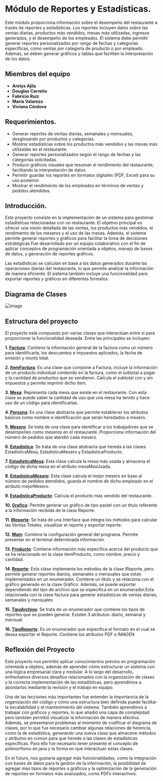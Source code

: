 
# Módulo de Reportes y Estadísticas.


Este módulo proporciona información sobre el desempeño del restaurante a través de reportes y estadísticas. Los reportes incluyen datos sobre las ventas diarias, productos más vendidos, mesas más utilizadas, ingresos generados, y el desempeño de los empleados. El sistema debe permitir generar reportes personalizados por rango de fechas y categorías específicas, como ventas por categoría de producto o por empleado. Además, se deben generar gráficos y tablas que faciliten la interpretación de los datos.

## Miembros del equipo

- **Arelys Ajila**
- **Douglas Carreño**
- **Fabricio Ruiz**
- **María Valarezo**
- **Viviana Córdova**

## Requerimientos.

- Generar reportes de ventas diarias, semanales y mensuales, desglosando por productos y categorías.
- Mostrar estadísticas sobre los productos más vendidos y las mesas más utilizadas en el restaurante.
- Generar reportes personalizados según el rango de fechas y las categorías solicitadas.
- Producir gráficos visuales que resuman el rendimiento del restaurante, facilitando la interpretación de datos.
- Permitir guardar los reportes en formatos digitales (PDF, Excel) para su uso posterior.
- Mostrar el rendimiento de los empleados en términos de ventas y pedidos atendidos.


## Introducción.

Este proyecto consiste en la implementación de un sistema para gestionar estadísticas relacionadas con un restaurante. El objetivo principal es ofrecer una visión detallada de las ventas, los productos más vendidos, el rendimiento de los meseros y el uso de las mesas. Además, el sistema permite generar reportes y gráficos para facilitar la toma de decisiones estratégicas.Fue desarrollado por un equipo colaborativo con el fin de aplicar conceptos de programación orientada a objetos, manejo de bases de datos, y generación de reportes gráficos.

Las estadísticas se calculan en base a los datos generados durante las operaciones diarias del restaurante, lo que permite analizar la información de manera eficiente. El sistema también incluye una funcionalidad para exportar reportes y gráficos en diferentes formatos.

## Diagrama de Clases


![image](https://github.com/user-attachments/assets/bc9c0411-2afb-46bc-89ea-0e7aae52154b)


## Estructura del proyecto

El proyecto está compuesto por varias clases que interactúan entre sí para proporcionar la funcionalidad deseada. Entre las principales se incluyen:


**1. [Factura](Modulo6/src/Factura.java)**: Contiene la información general de la factura como un número para identificarla, los descuentos e impuestos aplicados, la fecha de emisión y monto total.

**2. [ItemFactura](Modulo6/src/ItemFactura.java)**: Es una clase que compone a Factura, incluye la información de un producto individual contenido en la factura, como el subtotal a pagar y la cantidad de productos que se vendieron. Calcula el subtotal con y sin impuestos y permite imprimir dicho item.

**3. [Mesa](Modulo6/src/Mesa.java)**: Representa cada mesa que existe en el restaurante. Con esta clase se puede saber la cantidad de uso que una mesa ha tenido y hace uso de un código para identificarlas.

**4. [Persona](Modulo6/src/Persona.java)**: Es una clase abstracta que permite establecer los atributos básicos como nombre e identificación que serán heredados a mesero.

**5. [Mesero](Modulo6/src/Mesero.java)**: Se trata de una clase para identificar a los trabajadores que se desempeñen como meseros en el restaurante. Proporciona información del número de pedidos que atendió cada mesero.

**6. [Estadistica](Modulo6/src/Estadistica.java)**: Se trata de una clase abstracta que hereda a las clases EstadisticaMesa, EstadisticaMesero y EstadisticaProducto. 

**7. [EstadisticaMesa](Modulo6/src/EstadisticaMesa.java)**: Esta clase calcula la mesa más usada y almacena el código de dicha mesa en el atributo mesaMasUsada.

**8. [EstadisticaMesero](Modulo6/src/EstadisticaMesero.java)**: Esta clase calcula el mejor mesero en base al número de pedidos atendidos, guarda el nombre de dicho empleado en el atributo mejorMesero.

**9. [EstadisticaProducto](Modulo6/src/EstadisticaProducto.java)**: Calcula el producto más vendido del restaurante.

**10. [Grafico](Modulo6/src/Grafico.java)**: Permite generar un gráfico de tipo pastel con un título referente a la información recibida de la clase Reporte.

**11. [IReporte](Modulo6/src/IReporte.java)**: Se trata de una Interface que integra los métodos para calcular las Ventas Totales, visualizar el reporte y exportar reporte. 

**12. [Main](Modulo6/src/Main.java)**: Contiene la configuración general del programa. Permite presentar en el terminal determinada información.

**13. [Producto](Modulo6/src/Producto.java)**: Contiene información más específica acerca del producto que se ha relacionado en la clase itemProducto, como nombre, precio y cantidad.

**14. [Reporte](Modulo6/src/Reporte.java)**: Esta clase implementa los métodos de la clase IReporte, pero permite generar reportes diarios, semanales o mensuales que estan implementados en un enumerador. Contiene un título y se relaciona con el gráfico generado en la clase Gráfico. Además, se puede exportar dependiendo del tipo de archivo que se especifica en un enumerador.Esta relacionada con la clase factura para generar estadísticas de ventas diarias, semanales y mensuales

**15. [TipoArchivo](Modulo6/src/TipoArchivo.java)**: Se trata de un enumerador que contiene los tipos de reportes que se pueden generar. Existen 3 atributos: diario, semanal y mensual.

**16. [TipoReporte](Modulo6/src/TipoReporte.java0)**: Es un enumerador que especifica el formato en el cual se desea exportar el Reporte. Contiene los atributos PDF e IMAGEN



## Reflexión del Proyecto

Este proyecto nos permitió aplicar conocimientos previos en programación orientada a objetos, además de aprender cómo estructurar un sistema con una lógica empresarial clara y modular. A lo largo del desarrollo, enfrentamos diversos desafíos relacionados con la organización de clases y la correcta implementación de las estadísticas, pero aprendimos a abordarlos mediante la revisión y el trabajo en equipo.

Una de las lecciones más importantes fue entender la importancia de la organización del código y cómo una estructura bien definida puede facilitar la escalabilidad y el mantenimiento del sistema. También aprendimos a trabajar con gráficos y reportes, lo que añadió una capa de complejidad pero también permitió visualizar la información de manera efectiva. Además, se presentaron problemas al momento de codificar el diagrama de clases, por lo que fue necesario cambiar algunas relaciones de herencia, como la de estadística, generando una nueva clase que almacene métodos y atributos en común para que herede a las clases de estadísticas específicas. Para ello fue necesario tener presente el concepto de polimorfismo en java y la forma en que interactuan estas clases.

En el futuro, nos gustaría agregar más funcionalidades, como la integración con bases de datos para la gestión de la información, la posibilidad de agregar más tipos de reportes o gráficos y la optimización de la generación de reportes en formatos más avanzados, como PDFs interactivos.
